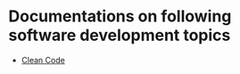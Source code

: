 # Documentations on following software development topics

- [Clean Code](/clean-code/clean-code.md)